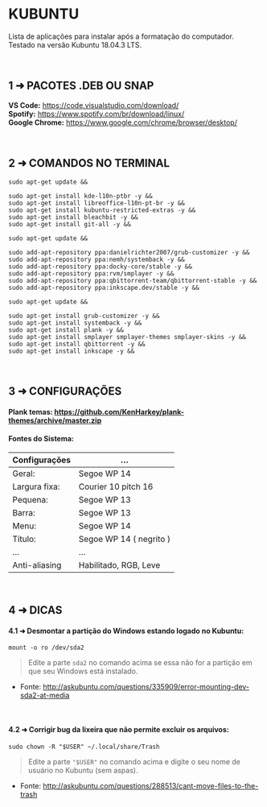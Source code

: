 # KUBUNTU

Lista de aplicações para instalar após a formatação do computador. Testado na versão Kubuntu 18.04.3 LTS.

<br/>

## 1 ➜ PACOTES .DEB OU SNAP
**VS Code:** https://code.visualstudio.com/download/ <br/> 
**Spotify:** https://www.spotify.com/br/download/linux/ <br/>
**Google Chrome:** https://www.google.com/chrome/browser/desktop/

<br/>

## 2 ➜ COMANDOS NO TERMINAL
	sudo apt-get update && 

	sudo apt-get install kde-l10n-ptbr -y && 
	sudo apt-get install libreoffice-l10n-pt-br -y && 
	sudo apt-get install kubuntu-restricted-extras -y && 
	sudo apt-get install bleachbit -y && 
	sudo apt-get install git-all -y && 

	sudo apt-get update && 

	sudo add-apt-repository ppa:danielrichter2007/grub-customizer -y && 
	sudo add-apt-repository ppa:nemh/systemback -y && 
	sudo add-apt-repository ppa:docky-core/stable -y && 
	sudo add-apt-repository ppa:rvm/smplayer -y && 
	sudo add-apt-repository ppa:qbittorrent-team/qbittorrent-stable -y && 
	sudo add-apt-repository ppa:inkscape.dev/stable -y && 

	sudo apt-get update && 

	sudo apt-get install grub-customizer -y && 
	sudo apt-get install systemback -y && 
	sudo apt-get install plank -y && 
	sudo apt-get install smplayer smplayer-themes smplayer-skins -y && 
	sudo apt-get install qbittorrent -y && 
	sudo apt-get install inkscape -y && 

<br/>

## 3 ➜ CONFIGURAÇÕES
#### Plank temas: https://github.com/KenHarkey/plank-themes/archive/master.zip

#### Fontes do Sistema:
|  Configurações   |             …             |
|       ---        |            ---            |
|  Geral:          |  Segoe WP 14              |
|  Largura fixa:   |  Courier 10 pitch 16      |
|  Pequena:        |  Segoe WP 13              |
|  Barra:          |  Segoe WP 13              |
|  Menu:           |  Segoe WP 14              |
|  Título:         |  Segoe WP 14 ( negrito )  |
|        …         |             …             |
|  Anti-aliasing   | Habilitado, RGB, Leve     |

<br/>

## 4 ➜ DICAS

#### 4.1 ➜ Desmontar a partição do Windows estando logado no Kubuntu:
	mount -o ro /dev/sda2
> Edite a parte `sda2` no comando acima se essa não for a partição em que seu Windows está instalado.
- Fonte: http://askubuntu.com/questions/335909/error-mounting-dev-sda2-at-media

<br/>

#### 4.2 ➜ Corrigir bug da lixeira que não permite excluir os arquivos:
	sudo chown -R "$USER" ~/.local/share/Trash
> Edite a parte `"$USER"` no comando acima e digite o seu nome de usuário no Kubuntu (sem aspas).
- Fonte: http://askubuntu.com/questions/288513/cant-move-files-to-the-trash
